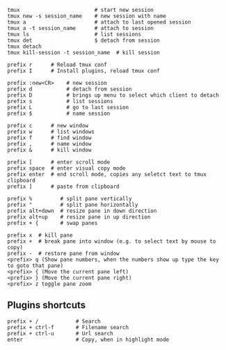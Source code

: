     tmux                        # start new session
    tmux new -s session_name    # new session with name 
    tmux a                      # attach to last opened session    
    tmux a -t session_name      # attach to session    
    tmux ls                     # list sessions
    tmux det                    $ detach from session
    tmux detach
    tmux kill-session -t session_name  # kill session 
    
    prefix r      # Reload tmux conf
    prefix I      # Install plugins, reload tmux conf

    prefix :new<CR>    # new session
    prefix d           # detach from session
    prefix D           # brings up menu to select which client to detach
    prefix s           # list sessions
    prefix L           # go to last session
    prefix $           # name session

    prefix c      # new window
    prefix w      # list windows
    prefix f      # find window
    prefix ,      # name window
    prefix &      # kill window

    prefix [      # enter scroll mode
    prefix space  # enter visual copy mode
    prefix enter  # end scroll mode, copies any seletct text to tmux clipboard 
    prefix ]      # paste from clipboard

    prefix %         # split pane vertically
    prefix "         # split pane horizontally 
    prefix alt+down  # resize pane in down direction 
    prefix alt+up    # resize pane in up direction
    prefix + {       # swap panes

    prefix x  # kill pane
    prefix +  # break pane into window (e.g. to select text by mouse to copy)
    prefix -  # restore pane from window
    <prefix> q (Show pane numbers, when the numbers show up type the key to goto that pane)
    <prefix> { (Move the current pane left)
    <prefix> } (Move the current pane right)
    <prefix> z toggle pane zoom

## Plugins shortcuts

    prefix + /            # Search
    prefix + ctrl-f       # Filename search
    prefix + ctrl-u       # Url search
    enter                 # Copy, when in highlight mode

